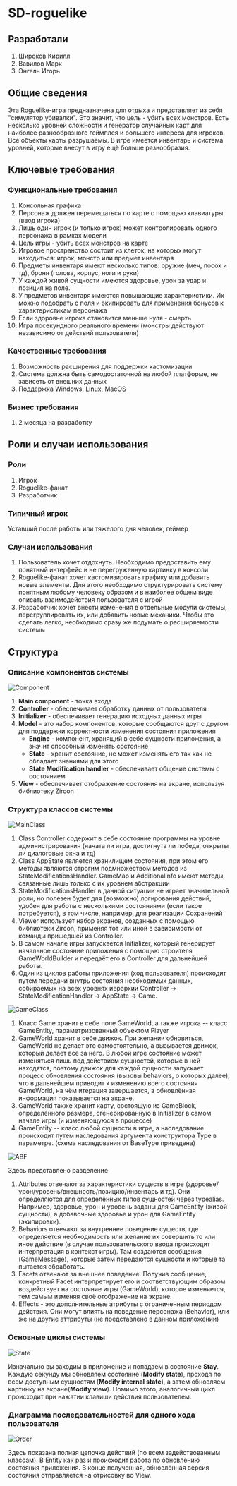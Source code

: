 # SD-roguelike

## Разработали
1. Широков Кирилл
2. Вавилов Марк
3. Энгель Игорь

## Общие сведения
Эта Roguelike-игра предназначена для отдыха и представляет из себя "симулятор убивалки". Это значит, что цель - убить всех монстров.
Есть несколько уровней сложности и генератор случайных карт для наиболее разнообразного геймплея и большего интереса для игроков. Все объекты карты разрушаемы.
В игре имеется инвентарь и система уровней, которые внесут в игру ещё больше разнообразия.

## Ключевые требования
### Функциональные требования
1. Консольная графика
2. Персонаж должен перемещаться по карте с помощью клавиатуры (ввод игрока)
3. Лишь один игрок (и только игрок) может контролировать одного персонажа в рамках модели
4. Цель игры - убить всех монстров на карте
5. Игровое пространство состоит из клеток, на которых могут находиться: игрок, монстр или предмет инвентаря
6. Предметы инвентаря имеют несколько типов: оружие (меч, посох и тд), броня (голова, корпус, ноги и руки)
7. У каждой живой сущности имеются здоровье, урон за удар и позиция на поле.
8. У предметов инвентаря имеются повышающие характеристики. Их можно подобрать с поля и экипировать для применения бонусов к характеристикам персонажа
9. Если здоровье игрока становится меньше нуля - смерть
10. Игра посекундного реального времени (монстры действуют независимо от действий пользователя)

### Качественные требования
1. Возможность расширения для поддержки кастомизации
2. Система должна быть самодостаточной на любой платформе, не зависеть от внешних данных
3. Поддержка Windows, Linux, MacOS

### Бизнес требования
1. 2 месяца на разработку

## Роли и случаи использования
### Роли
1. Игрок
2. Roguelike-фанат
3. Разработчик

### Типичный игрок
Уставший после работы или тяжелого дня человек, геймер

### Случаи использования
1. Пользователь хочет отдохнуть. Необходимо предоставить ему понятный интерфейс и не перегруженную картинку в консоли
2. Roguelike-фанат хочет кастомизировать графику или добавить новые элементы. Для этого необходимо структурировать систему понятным любому человеку образом и в наиболее общем виде описать взаимодействия пользователя с игрой
3. Разработчик хочет внести изменения в отдельные модули системы, перегруппировать их, или добавить новые механики. Чтобы это сделать легко, необходимо сразу же подумать о расширяемости системы


## Структура
### Описание компонентов системы

![Сomponent](description/ComponentDiagram.png)

1. **Main component** - точка входа
2. **Controller** - обеспечивает обработку данных от пользователя
3. **Initializer** - обеспечивает генерацию исходных данных игры
4. **Model** - это набор компонентов, которые сообщаются друг с другом для поддержки корректности изменения состояния приложения
    - **Engine** - компонент, хранящий в себе сущности приложения, а значит способный изменять состояние
    - **State** - хранит состояние, не может изменять его так как не обладает знаниями для этого
    - **State Modification handler** - обеспечивает общение системы с состоянием
5. **View** - обеспечивает отображение состояния на экране, используя библиотеку Zircon

### Структура классов системы

![MainClass](description/MainClassDiagram.png)

1. Class Controller содержит в себе состояние программы на уровне администрирования (начата ли игра, достигнута ли победа, открыты ли диалоговые окна и тд)
2. Class AppState является хранилищем состояния, при этом его методы являются строгим подмножеством методов из StateModificationsHandler. GameMap и AdditionalInfo имеют методы, связанные лишь только с их уровнем абстракции
3. StateModificationsHandler в данной ситуации не играет значительной роли, но полезен будет для (возможно) логирования действий, удобен для работы с несколькими состояниями (если такое потребуется), в том числе, например, для реализации Сохранений
4. Viewer использует набор экранов, созданных с помощью библиотеки Zircon, применяя тот или иной в зависимости от команды пришедшей из Controller.
5. В самом начале игры запускается Initializer, который генерирует начальное состояние приложения с помощью строителя GameWorldBuilder и передаёт его в Controller для дальнейшей работы.
6. Один из циклов работы приложения (ход пользователя) происходит путем передачи внутрь состояния необходимых данных, собираемых на всех уровнях иерархии Controller -> StateModificationHandler -> AppState -> Game.

![GameClass](description/GameClassDiagram.png)

1. Класс Game хранит в себе поле GameWorld, а также игрока -- класс GameEntity<T>, параметризованный объектом Player
2. GameWorld хранит в себе движок. При желании обновиться, GameWorld не делает это самостоятельно, а вызывается движок, который делает всё за него. В любой игре состояние может изменяться лишь под действием сущностей, которые в ней находятся, поэтому движок для каждой сущности запускает процесс обновления состояния (вызовы behaviors, о которых далее), что в дальнейшем приводит к изменению всего состояния GameWorld, на чём итерация завершается, а обновлённая информация показывается на экране.
3. GameWorld также хранит карту, состоящую из GameBlock, определённого размера, сгенерированную в Initializer  в самом начале игры (и изменяющуюся в процессе)
4. GameEntity<BaseType> -- класс любой сущности в игре, а наследование происходит путем наследования аргумента конструктора Type в параметре. (схема наследования от BaseType приведена)

![ABF](description/ABFDiagram.png)

Здесь представлено разделение 

1. Attributes отвечают за характеристики существ в игре (здоровье/урон/уровень/внешность/позицию/инвентарь и тд). Они определяются для определённых типов сущностей через typealias. Например, здоровье, урон и уровень заданы для GameEntity<Creature> (живой сущности), а добавочные здоровье и урон для GameEntity<Equipment> (экипировки).
2. Behaviors отвечают за внутреннее поведение существ, где определяется необходимость или желание их совершить то или иное действие (в случае пользовательского ввода происходит интерпретация в контекст игры). Там создаются сообщения (GameMessage), которые затем передаются сущности и которые та пытается обработать.
3. Facets отвечают за внешнее поведение. Получив сообщение, конкретный Facet интерпретирует его и соответствующим образом воздействует на состояние игры (GameWorld), которое изменяется, тем самым изменяя своё отображение на экране.
4. Effects - это дополнительные атрибуты с ограниченным периодом действия. Они могут влиять на поведение персонажа (Behavior), или же на другие аттрибуты (не представлено в данном приложении)

### Основные циклы системы

![State](description/StateDiagram.png)

Изначально вы заходим в приложение и попадаем в состояние **Stay**. Каждую секунду мы обновляем состояние (**Modify state**), проходя по всем доступным сущностям (**Modify internal state**), а затем обновляем картинку на экране(**Modify view**). Помимо этого, аналогичный цикл происходит при нажатии клавиши действия пользователем.

### Диаграмма последовательностей для одного хода пользователя

![Order](description/OrderDiagram.png)

Здесь показана полная цепочка действий (по всем задействованным классам). В Entity как раз и происходит работа по обновлению состояния приложения. В конце полученная, обновлённая версия состояния отправляется на отрисовку во View.
